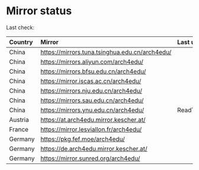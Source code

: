 <script src="./time.js"></script>
# Mirror status
Last check: <script type="text/javascript">localize(1687688453.2781296);</script>

|Country|Mirror|Last update|
|:------|:-----|:----------|
|China|https://mirrors.tuna.tsinghua.edu.cn/arch4edu/|<script type="text/javascript">localize(1687674859);</script>|
|China|https://mirrors.aliyun.com/arch4edu/|<script type="text/javascript">localize(1687588636);</script>|
|China|https://mirrors.bfsu.edu.cn/arch4edu/|<script type="text/javascript">localize(1687631590);</script>|
|China|https://mirror.iscas.ac.cn/arch4edu/|<script type="text/javascript">localize(1687674859);</script>|
|China|https://mirrors.nju.edu.cn/arch4edu/|<script type="text/javascript">localize(1687588636);</script>|
|China|https://mirrors.sau.edu.cn/arch4edu/|<script type="text/javascript">localize(1673850842);</script>|
|China|https://mirrors.ynu.edu.cn/arch4edu/|ReadTimeout|
|Austria|https://at.arch4edu.mirror.kescher.at/|<script type="text/javascript">localize(1687631590);</script>|
|France|https://mirror.lesviallon.fr/arch4edu/|<script type="text/javascript">localize(1687631590);</script>|
|Germany|https://pkg.fef.moe/arch4edu/|<script type="text/javascript">localize(1687631590);</script>|
|Germany|https://de.arch4edu.mirror.kescher.at/|<script type="text/javascript">localize(1687631590);</script>|
|Germany|https://mirror.sunred.org/arch4edu/|<script type="text/javascript">localize(1687631590);</script>|

<script src="./tablefilter/tablefilter.js"></script>
<script src="./table.js"></script>